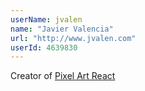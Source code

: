 ```yaml
---
userName: jvalen
name: "Javier Valencia"
url: "http://www.jvalen.com"
userId: 4639830
---
```


Creator of <a href="https://www.pixelartcss.com/">Pixel Art React</a>
